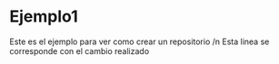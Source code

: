# Ejemplo1
Este es el ejemplo para ver como crear un repositorio /n
Esta linea se corresponde con el cambio realizado
